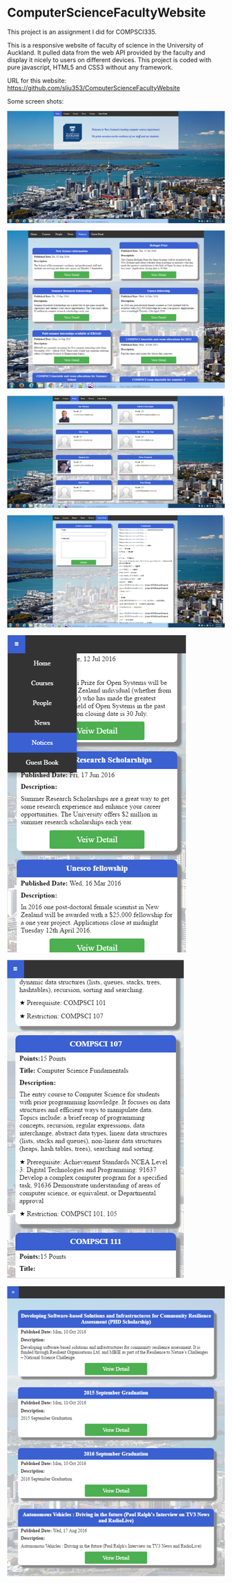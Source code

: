 # ComputerScienceFacultyWebsite

This project is an assignment I did for COMPSCI335.

This is a responsive website of faculty of science in the University of Auckland. It pulled data from the web API provided by the faculty and 
display it nicely to users on different devices. This project is coded with pure javascript, HTML5 and CSS3 without any framework.

URL for this website: https://github.com/sliu353/ComputerScienceFacultyWebsite

Some screen shots: 

![alt tag](https://github.com/sliu353/ComputerScienceFacultyWebsite/blob/master/HomePage.PNG)

![alt tag](https://github.com/sliu353/ComputerScienceFacultyWebsite/blob/master/NoticesPage.PNG)

![alt tag](https://github.com/sliu353/ComputerScienceFacultyWebsite/blob/master/PeoplePage.PNG)

![alt tag](https://github.com/sliu353/ComputerScienceFacultyWebsite/blob/master/Comment.PNG)

![alt tag](https://github.com/sliu353/ComputerScienceFacultyWebsite/blob/master/NoticesPageOnIPhone6Plus.PNG)

![alt tag](https://github.com/sliu353/ComputerScienceFacultyWebsite/blob/master/CoursesPage.PNG)

![alt tag](https://github.com/sliu353/ComputerScienceFacultyWebsite/blob/master/NewsOnIPad.PNG)
